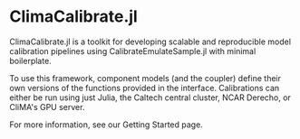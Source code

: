# ClimaCalibrate.jl

ClimaCalibrate.jl is a toolkit for developing scalable and reproducible model 
calibration pipelines using CalibrateEmulateSample.jl with minimal boilerplate.

To use this framework, component models (and the coupler) define their own versions of the functions provided in the interface.
Calibrations can either be run using just Julia, the Caltech central cluster, NCAR Derecho, or CliMA's GPU server.

For more information, see our Getting Started page.
